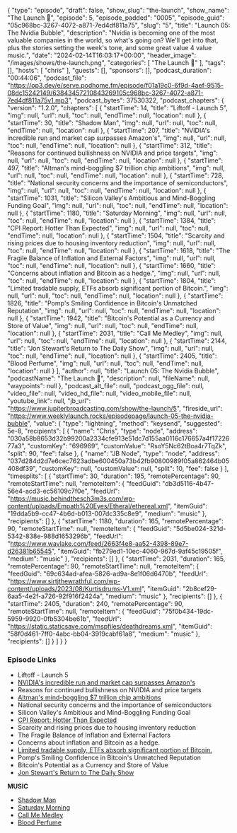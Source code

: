 {
  "type": "episode",
  "draft": false,
  "show_slug": "the-launch",
  "show_name": "The Launch 🚀",
  "episode": 5,
  "episode_padded": "0005",
  "episode_guid": "05c968bc-3267-4072-a871-7ed4df811a75",
  "slug": "5",
  "title": "Launch 05: The Nvidia Bubble",
  "description": "Nvidia is becoming one of the most valuable companies in the world, so what's going on? We'll get into that, plus the stories setting the week's tone, and some great value 4 value music.",
  "date": "2024-02-14T16:03:17+00:00",
  "header_image": "/images/shows/the-launch.png",
  "categories": [
    "The Launch 🚀"
  ],
  "tags": [],
  "hosts": [
    "chris"
  ],
  "guests": [],
  "sponsors": [],
  "podcast_duration": "00:44:06",
  "podcast_file": "https://op3.dev/e/serve.podhome.fm/episode/f01a19c0-6f9d-4aef-9515-08dc15242149/63843457210843269105c968bc-3267-4072-a871-7ed4df811a75v1.mp3",
  "podcast_bytes": 37530322,
  "podcast_chapters": {
    "version": "1.2.0",
    "chapters": [
      {
        "startTime": 14,
        "title": "Liftoff - Launch 5",
        "img": null,
        "url": null,
        "toc": null,
        "endTime": null,
        "location": null
      },
      {
        "startTime": 30,
        "title": "Shadow Man",
        "img": null,
        "url": null,
        "toc": null,
        "endTime": null,
        "location": null
      },
      {
        "startTime": 207,
        "title": "NVIDIA's incredible run and market cap surpasses Amazon's",
        "img": null,
        "url": null,
        "toc": null,
        "endTime": null,
        "location": null
      },
      {
        "startTime": 312,
        "title": "Reasons for continued bullishness on NVIDIA and price targets",
        "img": null,
        "url": null,
        "toc": null,
        "endTime": null,
        "location": null
      },
      {
        "startTime": 497,
        "title": "Altman's mind-boggling $7 trillion chip ambitions",
        "img": null,
        "url": null,
        "toc": null,
        "endTime": null,
        "location": null
      },
      {
        "startTime": 728,
        "title": "National security concerns and the importance of semiconductors",
        "img": null,
        "url": null,
        "toc": null,
        "endTime": null,
        "location": null
      },
      {
        "startTime": 1031,
        "title": "Silicon Valley's Ambitious and Mind-Boggling Funding Goal",
        "img": null,
        "url": null,
        "toc": null,
        "endTime": null,
        "location": null
      },
      {
        "startTime": 1180,
        "title": "Saturday Morning",
        "img": null,
        "url": null,
        "toc": null,
        "endTime": null,
        "location": null
      },
      {
        "startTime": 1384,
        "title": "CPI Report: Hotter Than Expected",
        "img": null,
        "url": null,
        "toc": null,
        "endTime": null,
        "location": null
      },
      {
        "startTime": 1504,
        "title": "Scarcity and rising prices due to housing inventory reduction",
        "img": null,
        "url": null,
        "toc": null,
        "endTime": null,
        "location": null
      },
      {
        "startTime": 1618,
        "title": "The Fragile Balance of Inflation and External Factors",
        "img": null,
        "url": null,
        "toc": null,
        "endTime": null,
        "location": null
      },
      {
        "startTime": 1660,
        "title": "Concerns about inflation and Bitcoin as a hedge.",
        "img": null,
        "url": null,
        "toc": null,
        "endTime": null,
        "location": null
      },
      {
        "startTime": 1804,
        "title": "Limited tradable supply, ETFs absorb significant portion of Bitcoin.",
        "img": null,
        "url": null,
        "toc": null,
        "endTime": null,
        "location": null
      },
      {
        "startTime": 1826,
        "title": "Pomp's Smiling Confidence in Bitcoin's Unmatched Reputation",
        "img": null,
        "url": null,
        "toc": null,
        "endTime": null,
        "location": null
      },
      {
        "startTime": 1942,
        "title": "Bitcoin's Potential as a Currency and Store of Value",
        "img": null,
        "url": null,
        "toc": null,
        "endTime": null,
        "location": null
      },
      {
        "startTime": 2031,
        "title": "Call Me Medley",
        "img": null,
        "url": null,
        "toc": null,
        "endTime": null,
        "location": null
      },
      {
        "startTime": 2144,
        "title": "Jon Stewart's Return to The Daily Show",
        "img": null,
        "url": null,
        "toc": null,
        "endTime": null,
        "location": null
      },
      {
        "startTime": 2405,
        "title": "Blood Perfume",
        "img": null,
        "url": null,
        "toc": null,
        "endTime": null,
        "location": null
      }
    ],
    "author": null,
    "title": "Launch 05: The Nvidia Bubble",
    "podcastName": "The Launch 🚀",
    "description": null,
    "fileName": null,
    "waypoints": null
  },
  "podcast_alt_file": null,
  "podcast_ogg_file": null,
  "video_file": null,
  "video_hd_file": null,
  "video_mobile_file": null,
  "youtube_link": null,
  "jb_url": "https://www.jupiterbroadcasting.com/show/the-launch/5",
  "fireside_url": "https://www.weeklylaunch.rocks/episodepage/launch-05-the-nvidia-bubble",
  "value": {
    "type": "lightning",
    "method": "keysend",
    "suggested": 5e-8,
    "recipients": [
      {
        "name": "Chris",
        "type": "node",
        "address": "030a58b8653d32b99200a2334cfe913e51dc7d155aa0116c176657a4f1722677a3",
        "customKey": "696969",
        "customValue": "RsoY5Nc62tBoa4r7TqZk",
        "split": 90,
        "fee": false
      },
      {
        "name": "JB Node",
        "type": "node",
        "address": "037d284d2d7e6cec7623adbe600450a73b42fb90800989f05a862464b05408df39",
        "customKey": null,
        "customValue": null,
        "split": 10,
        "fee": false
      }
    ],
    "timesplits": [
      {
        "startTime": 30,
        "duration": 195,
        "remotePercentage": 90,
        "remoteStartTime": null,
        "remoteItem": {
          "feedGuid": "db3d5116-4b47-56e4-acd3-ec56109c7f0e",
          "feedUrl": "https://music.behindthesch3m3s.com/wp-content/uploads/Empath%20Eyes/Etheral/ethereal.xml",
          "itemGuid": "19dda5b9-cc47-4b6d-b013-007dc335c8e9",
          "medium": "music"
        },
        "recipients": []
      },
      {
        "startTime": 1180,
        "duration": 165,
        "remotePercentage": 90,
        "remoteStartTime": null,
        "remoteItem": {
          "feedGuid": "5d5be024-321d-5342-838e-988d1653296b",
          "feedUrl": "https://www.wavlake.com/feed/2663f4e8-aa52-4398-89e7-d26381b65545",
          "itemGuid": "fb279ed1-10ec-4060-967d-9af45c19505f",
          "medium": "music"
        },
        "recipients": []
      },
      {
        "startTime": 2031,
        "duration": 165,
        "remotePercentage": 90,
        "remoteStartTime": null,
        "remoteItem": {
          "feedGuid": "69c634ad-afea-5826-ad9a-8e1f06d6470b",
          "feedUrl": "https://www.sirtjthewrathful.com/wp-content/uploads/2023/08/Kurtisdrums-V1.xml",
          "itemGuid": "2b8cef29-6aa5-4e2f-a726-92f916f2424a",
          "medium": "music"
        },
        "recipients": []
      },
      {
        "startTime": 2405,
        "duration": 240,
        "remotePercentage": 90,
        "remoteStartTime": null,
        "remoteItem": {
          "feedGuid": "75f0b434-19dc-5959-9920-0fb5304be61b",
          "feedUrl": "https://static.staticsave.com/mspfiles/deathdreams.xml",
          "itemGuid": "58f0d461-7ff0-4abc-bb04-3919cabf61a8",
          "medium": "music"
        },
        "recipients": []
      }
    ]
  }
}
### Episode Links

* Liftoff - Launch 5
* [NVIDIA's incredible run and market cap surpasses Amazon's](https://www.youtube.com/watch?v=4opLvfq_XE4)
* Reasons for continued bullishness on NVIDIA and price targets
* [Altman's mind-boggling $7 trillion chip ambitions](https://www.youtube.com/watch?v=OawnzWtwB58)
* National security concerns and the importance of semiconductors
* Silicon Valley's Ambitious and Mind-Boggling Funding Goal
* [CPI Report: Hotter Than Expected](https://www.youtube.com/watch?v=n4wxtMdOCPQ)
* Scarcity and rising prices due to housing inventory reduction
* The Fragile Balance of Inflation and External Factors
* Concerns about inflation and Bitcoin as a hedge.
* [Limited tradable supply, ETFs absorb significant portion of Bitcoin.](https://www.youtube.com/watch?v=rrrn7vo_UYE)
* Pomp's Smiling Confidence in Bitcoin's Unmatched Reputation
* Bitcoin's Potential as a Currency and Store of Value
* [Jon Stewart's Return to The Daily Show](https://www.cbsnews.com/video/jon-stewart-on-why-hes-going-back-to-the-daily-show-anchor-desk/)

**MUSIC**

* [Shadow Man](https://podcastindex.org/podcast/6736388)
* [Saturday Morning](https://www.wavlake.com/album/2663f4e8-aa52-4398-89e7-d26381b65545)
* [Call Me Medley](https://podcastindex.org/podcast/6560977?episode=15572708375)
* [Blood Perfume](https://podcastindex.org/podcast/6705348?episode=16924851870)

